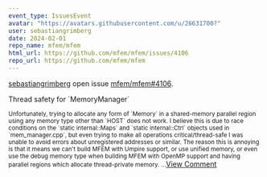 ```yaml
---
event_type: IssuesEvent
avatar: "https://avatars.githubusercontent.com/u/26631700?"
user: sebastiangrimberg
date: 2024-02-01
repo_name: mfem/mfem
html_url: https://github.com/mfem/mfem/issues/4106
repo_url: https://github.com/mfem/mfem
---
```


<a href='https://github.com/sebastiangrimberg' target='_blank'>sebastiangrimberg</a> open issue <a href='https://github.com/mfem/mfem/issues/4106' target='_blank'>mfem/mfem#4106</a>.

<p>Thread safety for `MemoryManager`</p><small>Unfortunately, trying to allocate any form of `Memory` in a shared-memory parallel region using any memory type other than `HOST` does not work. I believe this is due to race conditions on the `static internal::Maps` and `static internal::Ctrl` objects used in `mem_manager.cpp`, but even trying to make all operations critical/thread-safe I was unable to avoid errors about unregistered addresses or similar. The reason this is annoying is that it means we can't build MFEM with Umpire support, or use unified memory, or even use the debug memory type when building MFEM with OpenMP support and having parallel regions which allocate thread-private memory....</small><a href='https://github.com/mfem/mfem/issues/4106' target='_blank'>View Comment</a>